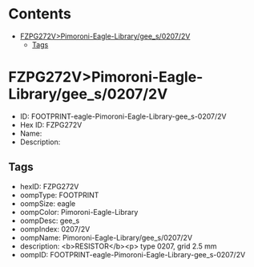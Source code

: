 



Contents
========

* [FZPG272V>Pimoroni-Eagle-Library/gee_s/0207/2V](#fzpg272vpimoroni-eagle-librarygee_s02072v)
	* [Tags](#tags)

# FZPG272V>Pimoroni-Eagle-Library/gee_s/0207/2V

- ID: FOOTPRINT-eagle-Pimoroni-Eagle-Library-gee_s-0207/2V
- Hex ID: FZPG272V
- Name: 
- Description: 

## Tags

- hexID: FZPG272V
- oompType: FOOTPRINT
- oompSize: eagle
- oompColor: Pimoroni-Eagle-Library
- oompDesc: gee_s
- oompIndex: 0207/2V
- oompName: Pimoroni-Eagle-Library/gee_s/0207/2V
- description: &lt;b&gt;RESISTOR&lt;/b&gt;&lt;p&gt;
type 0207, grid 2.5 mm
- oompID: FOOTPRINT-eagle-Pimoroni-Eagle-Library-gee_s-0207/2V
